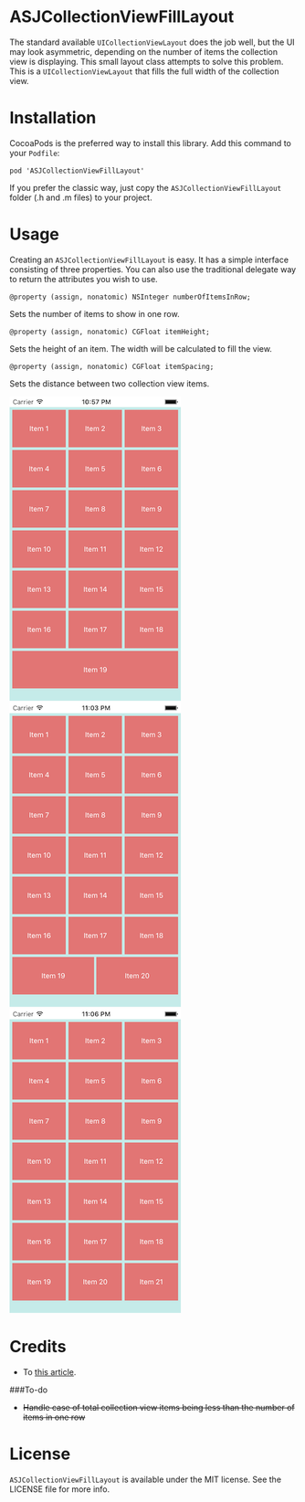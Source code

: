 # ASJCollectionViewFillLayout

The standard available `UICollectionViewLayout` does the job well, but the UI may look asymmetric, depending on the number of items the collection view is displaying. This small layout class attempts to solve this problem. This is a `UICollectionViewLayout` that fills the full width of the collection view.

# Installation

CocoaPods is the preferred way to install this library. Add this command to your `Podfile`:

```
pod 'ASJCollectionViewFillLayout'
```

If you prefer the classic way, just copy the `ASJCollectionViewFillLayout` folder (.h and .m files) to your project.

# Usage

Creating an `ASJCollectionViewFillLayout` is easy. It has a simple interface consisting of three properties. You can also use the traditional delegate way to return the attributes you wish to use.

```
@property (assign, nonatomic) NSInteger numberOfItemsInRow;
```
Sets the number of items to show in one row.

```
@property (assign, nonatomic) CGFloat itemHeight;
```
Sets the height of an item. The width will be calculated to fill the view.

```
@property (assign, nonatomic) CGFloat itemSpacing;
```
Sets the distance between two collection view items.

![alt tag](Images/19.png)
![alt tag](Images/20.png)
![alt tag](Images/21.png)

# Credits
- To [this article](http://damir.me/implementing-uicollectionview-layout).

###To-do
- ~~Handle case of total collection view items being less than the number of items in one row~~

# License

`ASJCollectionViewFillLayout` is available under the MIT license. See the LICENSE file for more info.
